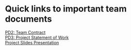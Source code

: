 # Quick links to important team documents
<a href="https://github.com/alex-pallan/CPRE288-Final-Project/blob/728ae2b31ec699baf8bf0a79f7837750be5b904f/docs/Team%20Contract%20(PD2)-1.pdf" target="_blank">PD2: Team Contract</a><br />
<a href="https://docs.google.com/document/d/1ahg2Q4qiq5guBNS3EXNRG9TcgJOq2rs9/edit?usp=sharing&ouid=109402239826026747295&rtpof=true&sd=true" target="_blank">PD3: Project Statement of Work</a><br />
<a href="https://docs.google.com/presentation/d/1o94WztVkDFQwruPkRUqJTc5SPyay2yx3bCf6lqRCtbg/edit?usp=sharing" target="_blank">Project Slides Presentation</a>
